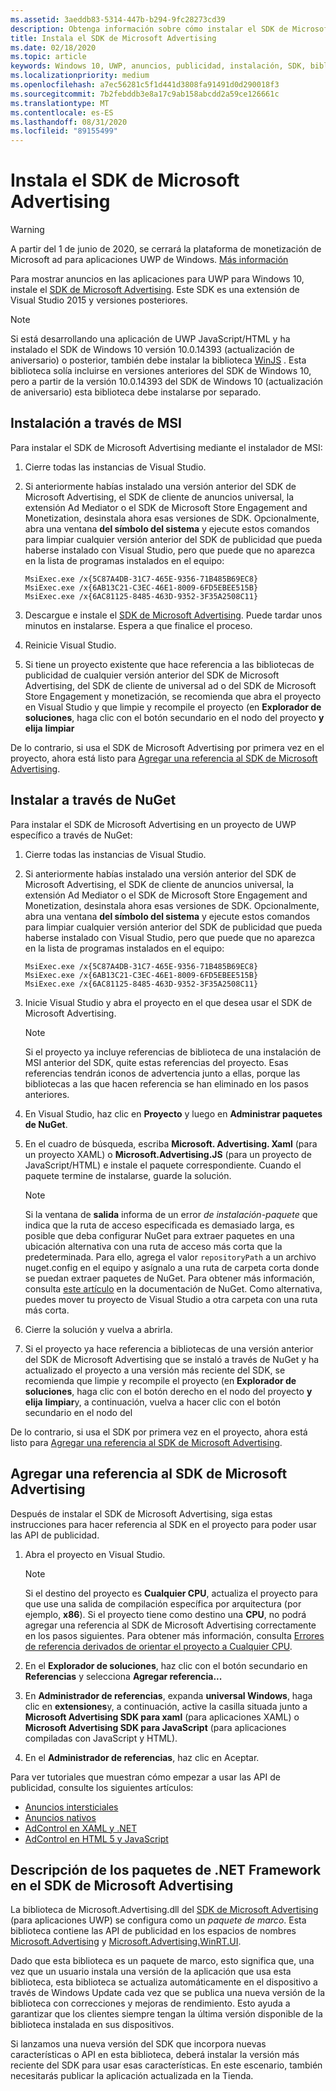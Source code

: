 ```yaml
---
ms.assetid: 3aeddb83-5314-447b-b294-9fc28273cd39
description: Obtenga información sobre cómo instalar el SDK de Microsoft Advertising para mostrar anuncios en aplicaciones Plataforma universal de Windows (UWP) para Windows 10.
title: Instala el SDK de Microsoft Advertising
ms.date: 02/18/2020
ms.topic: article
keywords: Windows 10, UWP, anuncios, publicidad, instalación, SDK, biblioteca de publicidad
ms.localizationpriority: medium
ms.openlocfilehash: a7ec56281c5f1d441d3808fa91491d0d290018f3
ms.sourcegitcommit: 7b2febddb3e8a17c9ab158abcdd2a59ce126661c
ms.translationtype: MT
ms.contentlocale: es-ES
ms.lasthandoff: 08/31/2020
ms.locfileid: "89155499"
---
```

# <a name="install-the-microsoft-advertising-sdk"></a>Instala el SDK de Microsoft Advertising

>[!WARNING]
> A partir del 1 de junio de 2020, se cerrará la plataforma de monetización de Microsoft ad para aplicaciones UWP de Windows. [Más información](https://social.msdn.microsoft.com/Forums/windowsapps/en-US/db8d44cb-1381-47f7-94d3-c6ded3fea36f/microsoft-ad-monetization-platform-shutting-down-june-1st?forum=aiamgr)

Para mostrar anuncios en las aplicaciones para UWP para Windows 10, instale el [SDK de Microsoft Advertising](https://marketplace.visualstudio.com/items?itemName=AdMediator.MicrosoftAdvertisingSDK). Este SDK es una extensión de Visual Studio 2015 y versiones posteriores.

> [!NOTE]
> Si está desarrollando una aplicación de UWP JavaScript/HTML y ha instalado el SDK de Windows 10 versión 10.0.14393 (actualización de aniversario) o posterior, también debe instalar la biblioteca [WinJS](https://github.com/winjs/winjs) . Esta biblioteca solía incluirse en versiones anteriores del SDK de Windows 10, pero a partir de la versión 10.0.14393 del SDK de Windows 10 (actualización de aniversario) esta biblioteca debe instalarse por separado.

<span id="install-msi" />

## <a name="install-via-msi"></a>Instalación a través de MSI

Para instalar el SDK de Microsoft Advertising mediante el instalador de MSI:

1.  Cierre todas las instancias de Visual Studio.

2. Si anteriormente habías instalado una versión anterior del SDK de Microsoft Advertising, el SDK de cliente de anuncios universal, la extensión Ad Mediator o el SDK de Microsoft Store Engagement and Monetization, desinstala ahora esas versiones de SDK. Opcionalmente, abra una ventana **del símbolo del sistema** y ejecute estos comandos para limpiar cualquier versión anterior del SDK de publicidad que pueda haberse instalado con Visual Studio, pero que puede que no aparezca en la lista de programas instalados en el equipo:
    ```console
    MsiExec.exe /x{5C87A4DB-31C7-465E-9356-71B485B69EC8}
    MsiExec.exe /x{6AB13C21-C3EC-46E1-8009-6FD5EBEE515B}
    MsiExec.exe /x{6AC81125-8485-463D-9352-3F35A2508C11}
    ```

3.  Descargue e instale el [SDK de Microsoft Advertising](https://marketplace.visualstudio.com/items?itemName=AdMediator.MicrosoftAdvertisingSDK). Puede tardar unos minutos en instalarse. Espera a que finalice el proceso.

4.  Reinicie Visual Studio.

5.  Si tiene un proyecto existente que hace referencia a las bibliotecas de publicidad de cualquier versión anterior del SDK de Microsoft Advertising, del SDK de cliente de universal ad o del SDK de Microsoft Store Engagement y monetización, se recomienda que abra el proyecto en Visual Studio y que limpie y recompile el proyecto (en **Explorador de soluciones**, haga clic con el botón secundario en el nodo del proyecto **y elija** **limpiar**

  De lo contrario, si usa el SDK de Microsoft Advertising por primera vez en el proyecto, ahora está listo para [Agregar una referencia al SDK de Microsoft Advertising](#reference).

<span id="install-nuget" />

## <a name="install-via-nuget"></a>Instalar a través de NuGet

Para instalar el SDK de Microsoft Advertising en un proyecto de UWP específico a través de NuGet:

1.  Cierre todas las instancias de Visual Studio.

2.  Si anteriormente habías instalado una versión anterior del SDK de Microsoft Advertising, el SDK de cliente de anuncios universal, la extensión Ad Mediator o el SDK de Microsoft Store Engagement and Monetization, desinstala ahora esas versiones de SDK. Opcionalmente, abra una ventana **del símbolo del sistema** y ejecute estos comandos para limpiar cualquier versión anterior del SDK de publicidad que pueda haberse instalado con Visual Studio, pero que puede que no aparezca en la lista de programas instalados en el equipo:
    ```console
    MsiExec.exe /x{5C87A4DB-31C7-465E-9356-71B485B69EC8}
    MsiExec.exe /x{6AB13C21-C3EC-46E1-8009-6FD5EBEE515B}
    MsiExec.exe /x{6AC81125-8485-463D-9352-3F35A2508C11}
    ```

3.  Inicie Visual Studio y abra el proyecto en el que desea usar el SDK de Microsoft Advertising.
    > [!NOTE]
    > Si el proyecto ya incluye referencias de biblioteca de una instalación de MSI anterior del SDK, quite estas referencias del proyecto. Esas referencias tendrán iconos de advertencia junto a ellas, porque las bibliotecas a las que hacen referencia se han eliminado en los pasos anteriores.

4. En Visual Studio, haz clic en **Proyecto** y luego en **Administrar paquetes de NuGet**.

5. En el cuadro de búsqueda, escriba **Microsoft. Advertising. Xaml** (para un proyecto XAML) o **Microsoft.Advertising.JS** (para un proyecto de JavaScript/HTML) e instale el paquete correspondiente. Cuando el paquete termine de instalarse, guarde la solución.
    > [!NOTE]
    > Si la ventana de **salida** informa de un error *de instalación-paquete* que indica que la ruta de acceso especificada es demasiado larga, es posible que deba configurar NuGet para extraer paquetes en una ubicación alternativa con una ruta de acceso más corta que la predeterminada. Para ello, agrega el valor `repositoryPath` a un archivo nuget.config en el equipo y asígnalo a una ruta de carpeta corta donde se puedan extraer paquetes de NuGet. Para obtener más información, consulta [este artículo](/nuget/consume-packages/configuring-nuget-behavior) en la documentación de NuGet. Como alternativa, puedes mover tu proyecto de Visual Studio a otra carpeta con una ruta más corta.

6. Cierre la solución y vuelva a abrirla.

7.  Si el proyecto ya hace referencia a bibliotecas de una versión anterior del SDK de Microsoft Advertising que se instaló a través de NuGet y ha actualizado el proyecto a una versión más reciente del SDK, se recomienda que limpie y recompile el proyecto (en **Explorador de soluciones**, haga clic con el botón derecho en el nodo del proyecto **y elija** **limpiar**y, a continuación, vuelva a hacer clic con el botón secundario en el nodo del

  De lo contrario, si usa el SDK por primera vez en el proyecto, ahora está listo para [Agregar una referencia al SDK de Microsoft Advertising](#reference).

<span id="reference" />

## <a name="add-a-reference-to-the-microsoft-advertising-sdk"></a>Agregar una referencia al SDK de Microsoft Advertising

Después de instalar el SDK de Microsoft Advertising, siga estas instrucciones para hacer referencia al SDK en el proyecto para poder usar las API de publicidad.

1. Abra el proyecto en Visual Studio.
    > [!NOTE]
    > Si el destino del proyecto es **Cualquier CPU**, actualiza el proyecto para que use una salida de compilación específica por arquitectura (por ejemplo, **x86**). Si el proyecto tiene como destino una **CPU**, no podrá agregar una referencia al SDK de Microsoft Advertising correctamente en los pasos siguientes. Para obtener más información, consulta [Errores de referencia derivados de orientar el proyecto a Cualquier CPU](known-issues-for-the-advertising-libraries.md#reference_errors).

2. En el **Explorador de soluciones**, haz clic con el botón secundario en **Referencias** y selecciona **Agregar referencia...**

3. En **Administrador de referencias**, expanda **universal Windows**, haga clic en **extensiones**y, a continuación, active la casilla situada junto a **Microsoft Advertising SDK para xaml** (para aplicaciones XAML) o **Microsoft Advertising SDK para JavaScript** (para aplicaciones compiladas con JavaScript y HTML).

4.  En el **Administrador de referencias**, haz clic en Aceptar.

Para ver tutoriales que muestran cómo empezar a usar las API de publicidad, consulte los siguientes artículos:

* [Anuncios intersticiales](interstitial-ads.md)
* [Anuncios nativos](native-ads.md)
* [AdControl en XAML y .NET](adcontrol-in-xaml-and--net.md)
* [AdControl en HTML 5 y JavaScript](adcontrol-in-html-5-and-javascript.md)

<span id="framework" />

## <a name="understanding-framework-packages-in-the-microsoft-advertising-sdk"></a>Descripción de los paquetes de .NET Framework en el SDK de Microsoft Advertising

La biblioteca de Microsoft.Advertising.dll del [SDK de Microsoft Advertising](https://marketplace.visualstudio.com/items?itemName=AdMediator.MicrosoftAdvertisingSDK) (para aplicaciones UWP) se configura como un *paquete de marco*. Esta biblioteca contiene las API de publicidad en los espacios de nombres [Microsoft.Advertising](/uwp/api/microsoft.advertising) y [Microsoft.Advertising.WinRT.UI](/uwp/api/microsoft.advertising.winrt.ui).

Dado que esta biblioteca es un paquete de marco, esto significa que, una vez que un usuario instala una versión de la aplicación que usa esta biblioteca, esta biblioteca se actualiza automáticamente en el dispositivo a través de Windows Update cada vez que se publica una nueva versión de la biblioteca con correcciones y mejoras de rendimiento. Esto ayuda a garantizar que los clientes siempre tengan la última versión disponible de la biblioteca instalada en sus dispositivos.

Si lanzamos una nueva versión del SDK que incorpora nuevas características o API en esta biblioteca, deberá instalar la versión más reciente del SDK para usar esas características. En este escenario, también necesitarás publicar la aplicación actualizada en la Tienda.